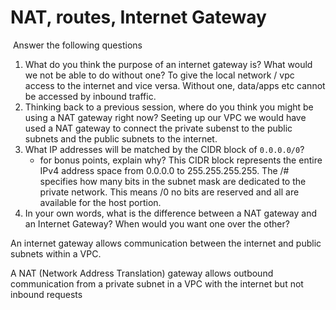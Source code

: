 # NAT, routes, Internet Gateway

​
Answer the following questions
​

1. What do you think the purpose of an internet gateway is? What would we not be able to do without one?
   To give the local network / vpc access to the internet and vice versa. Without one, data/apps etc cannot be accessed by inbound traffic.
   ​
2. Thinking back to a previous session, where do you think you might be using a NAT gateway right now?
   Seeting up our VPC we would have used a NAT gateway to connect the private subenst to the public subnets and the public subnets to the internet.
   ​
3. What IP addresses will be matched by the CIDR block of `0.0.0.0/0`?
    - for bonus points, explain why?
      This CIDR block represents the entire IPv4 address space from 0.0.0.0 to 255.255.255.255. The /# specifies how many bits in the subnet mask are dedicated to the private network. This means /0 no bits are reserved and all are available for the host portion.
      ​
4. In your own words, what is the difference between a NAT gateway and an Internet Gateway? When would you want one over the other?

An internet gateway allows communication between the internet and public subnets within a VPC.

A NAT (Network Address Translation) gateway allows outbound communication from a private subnet in a VPC with the internet but not inbound requests
